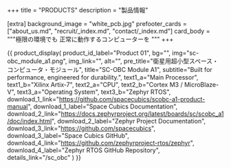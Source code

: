 +++
title = "PRODUCTS"
description = "製品情報"

[extra]
background_image = "white_pcb.jpg"
prefooter_cards = ["about_us.md", "recruit/_index.md", "contact/_index.md"]
card_body = """極限の環境でも
正常に動作するコンピューターを
"""
+++

{{ product_display(
	product_id_label="Product 01",
	bg="",
	img="sc-obc_module_a1.png",
	img_link="",
	alt="",
	pre_title="衛星用超小型スペース・コンピュータ・モジュール",
	title="SC-OBC Module A1",
	subtitle="Built for performance, engineered for durability.",
	text1_a="Main Processor",
	text1_b="Xilinx Artix-7",
	text2_a="CPU",
	text2_b="Cortex M3 / MicroBlaze-V",
	text3_a="Operating System",
	text3_b="Zephyr RTOS",
	download_1_link="https://github.com/spacecubics/scobc-a1-product-manual",
	download_1_label="Space Cubics Documentation",
	download_2_link="https://docs.zephyrproject.org/latest/boards/sc/scobc_a1/doc/index.html",
	download_2_label="Zephyr Project Documentation",
	download_3_link="https://github.com/spacecubics",
	download_3_label="Space Cubics GitHub",
	download_4_link="https://github.com/zephyrproject-rtos/zephyr",
	download_4_label="Zephyr RTOS GitHub Repository",
	details_link="/sc_obc"
) }}
